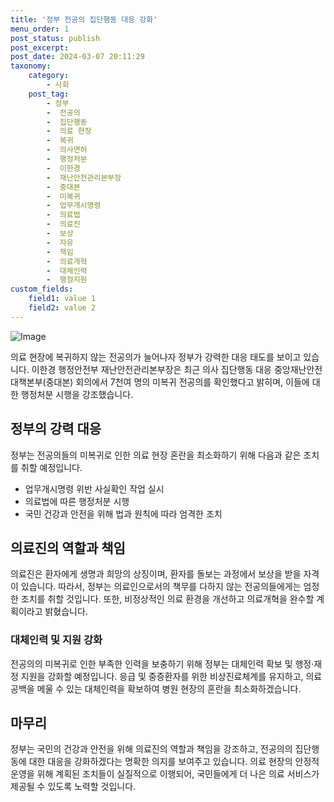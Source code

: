 ```yaml
---
title: '정부 전공의 집단행동 대응 강화'
menu_order: 1
post_status: publish
post_excerpt: 
post_date: 2024-03-07 20:11:29
taxonomy:
    category:
        - 사회
    post_tag:
        - 정부
        -  전공의
        -  집단행동
        -  의료 현장
        -  복귀
        -  의사면허
        -  행정처분
        -  이한경
        -  재난안전관리본부장
        -  중대본
        -  미복귀
        -  업무개시명령
        -  의료법
        -  의료진
        -  보상
        -  자유
        -  책임
        -  의료개혁
        -  대체인력
        -  행정지원
custom_fields:
    field1: value 1
    field2: value 2
---
```


![Image](https://imgnews.pstatic.net/image/055/2024/03/05/0001136005_001_20240305100911069.jpg?type=w647)

의료 현장에 복귀하지 않는 전공의가 늘어나자 정부가 강력한 대응 태도를 보이고 있습니다. 이한경 행정안전부 재난안전관리본부장은 최근 의사 집단행동 대응 중앙재난안전대책본부(중대본) 회의에서 7천여 명의 미복귀 전공의를 확인했다고 밝히며, 이들에 대한 행정처분 시행을 강조했습니다.
## 정부의 강력 대응
정부는 전공의들의 미복귀로 인한 의료 현장 혼란을 최소화하기 위해 다음과 같은 조치를 취할 예정입니다.
- 업무개시명령 위반 사실확인 작업 실시
- 의료법에 따른 행정처분 시행
- 국민 건강과 안전을 위해 법과 원칙에 따라 엄격한 조치
## 의료진의 역할과 책임
의료진은 환자에게 생명과 희망의 상징이며, 환자를 돌보는 과정에서 보상을 받을 자격이 있습니다. 따라서, 정부는 의료인으로서의 책무를 다하지 않는 전공의들에게는 엄정한 조치를 취할 것입니다. 또한, 비정상적인 의료 환경을 개선하고 의료개혁을 완수할 계획이라고 밝혔습니다.
### 대체인력 및 지원 강화
전공의의 미복귀로 인한 부족한 인력을 보충하기 위해 정부는 대체인력 확보 및 행정·재정 지원을 강화할 예정입니다. 응급 및 중증환자를 위한 비상진료체계를 유지하고, 의료 공백을 메울 수 있는 대체인력을 확보하여 병원 현장의 혼란을 최소화하겠습니다.
## 마무리
정부는 국민의 건강과 안전을 위해 의료진의 역할과 책임을 강조하고, 전공의의 집단행동에 대한 대응을 강화하겠다는 명확한 의지를 보여주고 있습니다. 의료 현장의 안정적 운영을 위해 계획된 조치들이 실질적으로 이행되어, 국민들에게 더 나은 의료 서비스가 제공될 수 있도록 노력할 것입니다.
